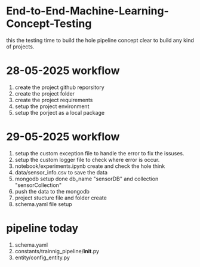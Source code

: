 # End-to-End-Machine-Learning-Concept-Testing
this the testing time to build the hole pipeline concept clear to build any kind of projects.

# 28-05-2025 workflow
1. create the project github reporsitory
2. create the project folder
3. create the project requirements
4. setup the project environment
5. setup the porject as a local package


# 29-05-2025 workflow
1. setup the custom exception file to handle the error to fix the issuses.
2. setup the custom logger file to check where error is occur.
3. notebook/experiments.ipynb create and check the hole think
4. data/sensor_info.csv to save the data
5. mongodb setup done db_name "sensorDB" and collection "sensorCollection"
6. push the data to the mongodb
7. project stucture file and folder create
8. schema.yaml file setup


# pipeline today
1. schema.yaml
2. constants/trainnig_pipeline/__init__.py
3. entity/config_entity.py